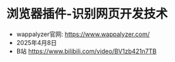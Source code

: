 # 浏览器插件-识别网页开发技术
- wappalyzer官网: https://www.wappalyzer.com/
- 2025年4月8日
- B站 https://www.bilibili.com/video/BV1zb421n7TB
